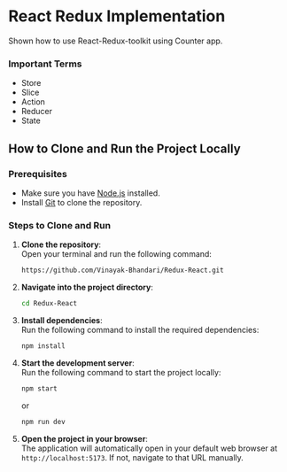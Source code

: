 
# React Redux Implementation

Shown how to use React-Redux-toolkit using Counter app.

### Important Terms 
- Store
- Slice
- Action
- Reducer
- State

## How to Clone and Run the Project Locally

### Prerequisites
- Make sure you have [Node.js](https://nodejs.org/) installed.
- Install [Git](https://git-scm.com/) to clone the repository.

### Steps to Clone and Run

1. **Clone the repository**:  
   Open your terminal and run the following command:
   ```bash
   https://github.com/Vinayak-Bhandari/Redux-React.git
   ```

2. **Navigate into the project directory**:
   ```bash
   cd Redux-React
   ```

3. **Install dependencies**:  
   Run the following command to install the required dependencies:
   ```bash
   npm install
   ```

4. **Start the development server**:  
   Run the following command to start the project locally:
   ```bash
   npm start
   ```
   or
   ```bash
   npm run dev
   ```

5. **Open the project in your browser**:  
   The application will automatically open in your default web browser at `http://localhost:5173`. If not, navigate to that URL manually.

